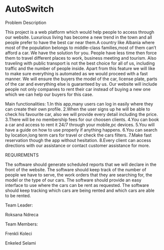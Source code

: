 # AutoSwitch
Problem Description 

This project is a web platform which would help people to access through our website. Luxurious living has become a new trend in the town and all people prefer to have the best car near them.A country like Albania where most of the population belongs to middle-class families,most of them can’t afford a car. We have the solution for you. People have less time then force them to travel different places to work, business meeting and tourism. Also traveling with public transport is not the best choice for all of us, including traffic and the number of people inside. Apart from this feature we will like to make sure everything is automated as we would proceed with a fast manner. We will ensure the buyers the model of the car, license plate, parts of the car and everything else is guaranteed by us. Our website will include people not only companies to rent their car instead of buying a new one which we can help our buyers for this case.

Main functionalities:
1.In this app,many users can log in easily where they can create their own profile.
2.When the user signs up he will be able to check his favourite car, also we will provide every detail including the price.
3.There will be no membership fees for our choosen clients.
4.You can book a car and access to rent it 24/7 through your mobile,pc devices.
5.You will have a guide on how to use properly if anything happens.
6.You can search by location,long term cars for travel or check the cars filters.
7.Make fast reservation though the app without hesitation.
8.Every client can access directions with our assistance or contact customer assistance for more.

REQUIREMENTS

The software should generate scheduled reports that we will declare in the front of the website. 
The software should keep track of the number of people we have to serve, the work orders that they are searching for, the model or the type of our cars. 
The software should provide an easy interface to use where the cars can be rent as requested. The software should keep tracking which cars are being rented and which cars are able to be rented.


Team Leader:

Roksana Ndreca


Team Members: 

Frenkli Koleci

Enkeled Selami 
